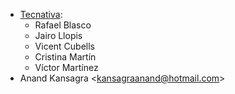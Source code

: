   - [Tecnativa](https://www.tecnativa.com):
      - Rafael Blasco
      - Jairo Llopis
      - Vicent Cubells
      - Cristina Martín
      - Víctor Martínez
  - Anand Kansagra \<<kansagraanand@hotmail.com>\>
